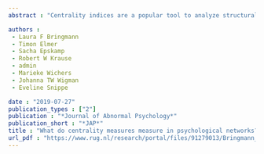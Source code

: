 ```yaml
---
abstract : "Centrality indices are a popular tool to analyze structural aspects of psychological networks. As centrality indices were originally developed in the context of social networks, it is unclear to what extent these indices are suitable in a psychological network context. In this article we critically examine several issues with the use of the most popular centrality indices in psychological networks: degree, betweenness, and closeness centrality. We show that problems with centrality indices discussed in the social network literature also apply to the psychological networks. Assumptions underlying centrality indices, such as presence of a flow and shortest paths, may not correspond with a general theory of how psychological variables relate to one another. Furthermore, the assumptions of node distinctiveness and node exchangeability may not hold in psychological networks. We conclude that, for psychological networks, betweenness and closeness centrality seem especially unsuitable as measures of node importance. We therefore suggest three ways forward: (a) using centrality measures that are tailored to the psychological network context, (b) reconsidering existing measures of importance used in statistical models underlying psychological networks, and (c) discarding the concept of node centrality entirely. Foremost, we argue that one has to make explicit what one means when one states that a node is central, and what assumptions the centrality measure of choice entails, to make sure that there is a match between the process under study and the centrality measure that is used. "

authors : 
 - Laura F Bringmann
 - Timon Elmer
 - Sacha Epskamp
 - Robert W Krause
 - admin
 - Marieke Wichers
 - Johanna TW Wigman
 - Eveline Snippe

date : "2019-07-27"
publication_types : ["2"]
publication : "*Journal of Abnormal Psychology*"
publication_short : "*JAP*"
title : "What do centrality measures measure in psychological networks?"
url_pdf : "https://www.rug.nl/research/portal/files/91279013/Bringmann_et_al._2019_JAP.pdf"
---
```



